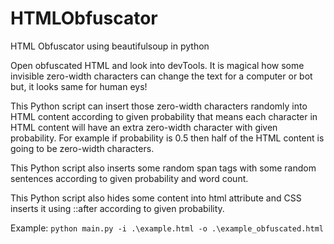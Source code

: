 # HTMLObfuscator

HTML Obfuscator using beautifulsoup in python

Open obfuscated HTML and look into devTools. It is magical how some invisible zero-width characters can change the text for a computer or bot but, it looks same for human eys!

This Python script can insert those zero-width characters randomly into HTML content according to given probability that means each character in HTML content will have an extra zero-width character with given probability. For example if probability is 0.5 then half of the HTML content is going to be zero-width characters.

This Python script also inserts some random span tags with some random sentences according to given probability and word count.

This Python script also hides some content into html attribute and CSS inserts it using ::after according to given probability.

Example: `python main.py -i .\example.html -o .\example_obfuscated.html`
